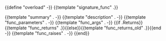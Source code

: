 {{define "overload" -}}
{{template "signature_func" .}}

{{template "summary" . -}}
{{template "description" . -}}
{{template "func_parameters" . -}}
{{template "func_args" . -}}
{{if .Returns}}{{template "func_returns" .}}{{else}}{{template "func_returns_old" .}}{{end -}}
{{template "func_raises" . -}}
{{end}}